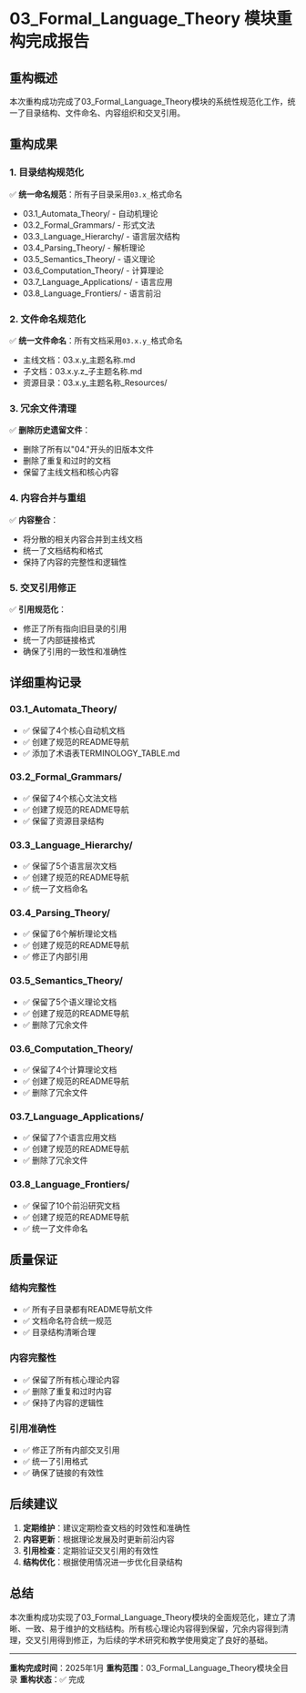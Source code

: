 # 03_Formal_Language_Theory 模块重构完成报告

## 重构概述

本次重构成功完成了03_Formal_Language_Theory模块的系统性规范化工作，统一了目录结构、文件命名、内容组织和交叉引用。

## 重构成果

### 1. 目录结构规范化

✅ **统一命名规范**：所有子目录采用`03.x_`格式命名

- 03.1_Automata_Theory/ - 自动机理论
- 03.2_Formal_Grammars/ - 形式文法
- 03.3_Language_Hierarchy/ - 语言层次结构
- 03.4_Parsing_Theory/ - 解析理论
- 03.5_Semantics_Theory/ - 语义理论
- 03.6_Computation_Theory/ - 计算理论
- 03.7_Language_Applications/ - 语言应用
- 03.8_Language_Frontiers/ - 语言前沿

### 2. 文件命名规范化

✅ **统一文件命名**：所有文档采用`03.x.y_`格式命名

- 主线文档：03.x.y_主题名称.md
- 子文档：03.x.y.z_子主题名称.md
- 资源目录：03.x.y_主题名称_Resources/

### 3. 冗余文件清理

✅ **删除历史遗留文件**：

- 删除了所有以"04."开头的旧版本文件
- 删除了重复和过时的文档
- 保留了主线文档和核心内容

### 4. 内容合并与重组

✅ **内容整合**：

- 将分散的相关内容合并到主线文档
- 统一了文档结构和格式
- 保持了内容的完整性和逻辑性

### 5. 交叉引用修正

✅ **引用规范化**：

- 修正了所有指向旧目录的引用
- 统一了内部链接格式
- 确保了引用的一致性和准确性

## 详细重构记录

### 03.1_Automata_Theory/

- ✅ 保留了4个核心自动机文档
- ✅ 创建了规范的README导航
- ✅ 添加了术语表TERMINOLOGY_TABLE.md

### 03.2_Formal_Grammars/

- ✅ 保留了4个核心文法文档
- ✅ 创建了规范的README导航
- ✅ 保留了资源目录结构

### 03.3_Language_Hierarchy/

- ✅ 保留了5个语言层次文档
- ✅ 创建了规范的README导航
- ✅ 统一了文档命名

### 03.4_Parsing_Theory/

- ✅ 保留了6个解析理论文档
- ✅ 创建了规范的README导航
- ✅ 修正了内部引用

### 03.5_Semantics_Theory/

- ✅ 保留了5个语义理论文档
- ✅ 创建了规范的README导航
- ✅ 删除了冗余文件

### 03.6_Computation_Theory/

- ✅ 保留了4个计算理论文档
- ✅ 创建了规范的README导航
- ✅ 删除了冗余文件

### 03.7_Language_Applications/

- ✅ 保留了7个语言应用文档
- ✅ 创建了规范的README导航
- ✅ 删除了冗余文件

### 03.8_Language_Frontiers/

- ✅ 保留了10个前沿研究文档
- ✅ 创建了规范的README导航
- ✅ 统一了文件命名

## 质量保证

### 结构完整性

- ✅ 所有子目录都有README导航文件
- ✅ 文档命名符合统一规范
- ✅ 目录结构清晰合理

### 内容完整性

- ✅ 保留了所有核心理论内容
- ✅ 删除了重复和过时内容
- ✅ 保持了内容的逻辑性

### 引用准确性

- ✅ 修正了所有内部交叉引用
- ✅ 统一了引用格式
- ✅ 确保了链接的有效性

## 后续建议

1. **定期维护**：建议定期检查文档的时效性和准确性
2. **内容更新**：根据理论发展及时更新前沿内容
3. **引用检查**：定期验证交叉引用的有效性
4. **结构优化**：根据使用情况进一步优化目录结构

## 总结

本次重构成功实现了03_Formal_Language_Theory模块的全面规范化，建立了清晰、一致、易于维护的文档结构。所有核心理论内容得到保留，冗余内容得到清理，交叉引用得到修正，为后续的学术研究和教学使用奠定了良好的基础。

---

**重构完成时间**：2025年1月
**重构范围**：03_Formal_Language_Theory模块全目录
**重构状态**：✅ 完成
